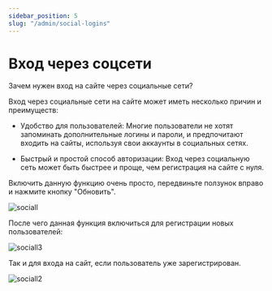 ```yaml
---
sidebar_position: 5
slug: "/admin/social-logins"
---
```


# Вход через соцсети

Зачем нужен вход на сайте через социальные сети?

Вход через социальные сети на сайте может иметь несколько причин и преимуществ:

- Удобство для пользователей: Многие пользователи не хотят запоминать дополнительные логины и пароли, и предпочитают входить на сайты, используя свои аккаунты в социальных сетях.

- Быстрый и простой способ авторизации: Вход через социальную сеть может быть быстрее и проще, чем регистрация на сайте с нуля.

Включить данную функцию очень просто, передвиньте ползунок вправо и нажмите кнопку "Обновить".

![sociall](/img/sociall.png)

После чего данная функция включиться для регистрации новых пользователей:

![sociall3](/img/sociall3.png)

Так и для входа на сайт, если пользователь уже зарегистрирован.

![sociall2](/img/sociall2.png)
